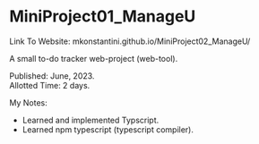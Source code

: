 # MiniProject01_ManageU 
Link To Website: mkonstantini.github.io/MiniProject02_ManageU/

A small to-do tracker web-project (web-tool).

Published: June, 2023.  
Allotted Time: 2 days.

My Notes:  

* Learned and implemented Typscript.  
* Learned npm typescript (typescript compiler).
